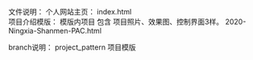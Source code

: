 文件说明：
个人网站主页：
index.html  
项目介绍模版：
模版内项目 包含 项目照片、效果图、控制界面3样。
2020-Ningxia-Shanmen-PAC.html

branch说明：
project_pattern  项目模版
